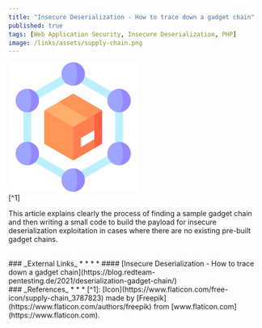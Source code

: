 ```yaml
---
title: "Insecure Deserialization - How to trace down a gadget chain"
published: true
tags: [Web Application Security, Insecure Deserialization, PHP]
image: /links/assets/supply-chain.png
---
```


![](/links/assets/supply-chain.png)
<br>
[^1]

This article explains clearly the process of finding a sample gadget chain and then writing a small code to build the payload for insecure deserialization exploitation in cases where there are no existing pre-built gadget chains.

<br>
### _External Links_
* * *
* #### [Insecure Deserialization - How to trace down a gadget chain](https://blog.redteam-pentesting.de/2021/deserialization-gadget-chain/)

<br>
### _References_
* * *
[^1]: [Icon](https://www.flaticon.com/free-icon/supply-chain_3787823) made by [Freepik](https://www.flaticon.com/authors/freepik) from [www.flaticon.com](https://www.flaticon.com).
